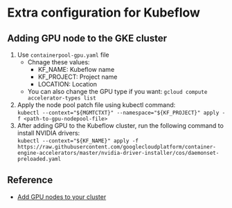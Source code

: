 # Extra configuration for Kubeflow

## Adding GPU node to the GKE cluster

1. Use `containerpool-gpu.yaml` file
    - Chnage these values:
        * KF_NAME: Kubeflow name
        * KF_PROJECT: Project name
        * LOCATION: Location
    - You can also change the GPU type if you want:
        `gcloud compute accelerator-types list`
2. Apply the node pool patch file using kubectl command:  
    `kubectl --context="${MGMTCTXT}" --namespace="${KF_PROJECT}" apply -f <path-to-gpu-nodepool-file>`
3. After adding GPU to the Kubeflow cluster, run the following command to install NVIDIA drivers:  
    `kubectl --context="${KF_NAME}" apply -f https://raw.githubusercontent.com/googlecloudplatform/container-engine-accelerators/master/nvidia-driver-installer/cos/daemonset-preloaded.yaml`

## Reference
* [Add GPU nodes to your cluster](https://googlecloudplatform.github.io/kubeflow-gke-docs/dev/docs/customizing/#add-gpu-nodes-to-your-cluster)